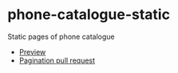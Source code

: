 # phone-catalogue-static
Static pages of phone catalogue

* [Preview](https://vladikcoder.github.io/phones-app/)
* [Pagination pull request](https://github.com/vladikcoder/phones-app/pull/4/files)
